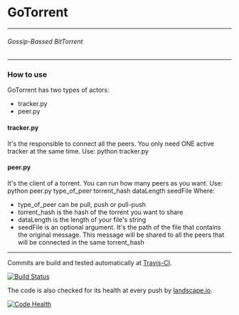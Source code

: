 # **GoTorrent**
-----------------------------
###### _Gossip-Bassed BitTorrent_
-------------------------------------

### How to use
GoTorrent has two types of actors:
* tracker.py 
* peer.py

#### tracker.py
It's the responsible to connect all the peers. You only need ONE active tracker at the same time.
Use: python tracker.py

#### peer.py
It's the client of a torrent. You can run how many peers as you want.
Use: python peer.py type\_of\_peer torrent_hash dataLength seedFile
Where:
* type\_of\_peer can be pull, push or pull-push
* torrent_hash is the hash of the torrent you want to share
* dataLength is the length of your file's string
* seedFile is an optional argument. It's the path of the file that contains the original message. This message will be shared to all the peers that will be connected in the same torrent_hash

-----------------------------

Commits are build and tested automatically at [Travis-CI](https://travis-ci.org/miquelsabate/gotorrent).

[![Build Status](https://travis-ci.org/miquelsabate/gotorrent.svg?branch=master)](https://travis-ci.org/miquelsabate/gotorrent)

The code is also checked for its health at every push by [landscape.io](https://landscape.io/github/miquelsabate/gotorrent).

[![Code Health](https://landscape.io/github/miquelsabate/gotorrent/master/landscape.svg?style=flat)](https://landscape.io/github/miquelsabate/gotorrent/master)
